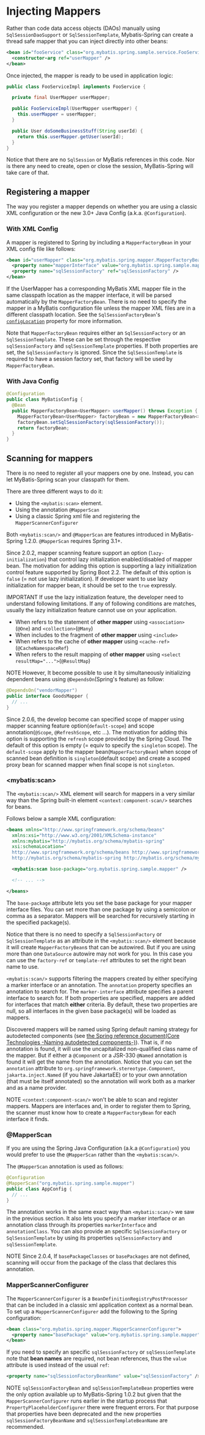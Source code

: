 <a name="Injecting_Mappers"></a>
# Injecting Mappers

Rather than code data access objects (DAOs) manually using `SqlSessionDaoSupport` or `SqlSessionTemplate`, Mybatis-Spring can create a thread safe mapper that you can inject directly into other beans:

```xml
<bean id="fooService" class="org.mybatis.spring.sample.service.FooServiceImpl">
  <constructor-arg ref="userMapper" />
</bean>
```

Once injected, the mapper is ready to be used in application logic:

```java
public class FooServiceImpl implements FooService {

  private final UserMapper userMapper;

  public FooServiceImpl(UserMapper userMapper) {
    this.userMapper = userMapper;
  }

  public User doSomeBusinessStuff(String userId) {
    return this.userMapper.getUser(userId);
  }
}
```

Notice that there are no `SqlSession` or MyBatis references in this code. Nor is there any need to create, open or close the session, MyBatis-Spring will take care of that.

<a name="register"></a>
## Registering a mapper

The way you register a mapper depends on whether you are using a classic XML configuration or the new 3.0+ Java Config (a.k.a. `@Configuration`).

### With XML Config

A mapper is registered to Spring by including a `MapperFactoryBean` in your XML config file like follows:

```xml
<bean id="userMapper" class="org.mybatis.spring.mapper.MapperFactoryBean">
  <property name="mapperInterface" value="org.mybatis.spring.sample.mapper.UserMapper" />
  <property name="sqlSessionFactory" ref="sqlSessionFactory" />
</bean>
```

If the UserMapper has a corresponding MyBatis XML mapper file in the same classpath location as the mapper interface, it will be parsed automatically by the `MapperFactoryBean`.
There is no need to specify the mapper in a MyBatis configuration file unless the mapper XML files are in a different classpath location. See the `SqlSessionFactoryBean`'s [`configLocation`](factorybean.html) property for more information.

Note that `MapperFactoryBean` requires either an `SqlSessionFactory` or an `SqlSessionTemplate`. These can be set through the respective `sqlSessionFactory` and `sqlSessionTemplate` properties.
If both properties are set, the `SqlSessionFactory` is ignored. Since the `SqlSessionTemplate` is required to have a session factory set, that factory will be used by `MapperFactoryBean`.

### With Java Config

```java
@Configuration
public class MyBatisConfig {
  @Bean
  public MapperFactoryBean<UserMapper> userMapper() throws Exception {
    MapperFactoryBean<UserMapper> factoryBean = new MapperFactoryBean<>(UserMapper.class);
    factoryBean.setSqlSessionFactory(sqlSessionFactory());
    return factoryBean;
  }
}
```

<a name="scan"></a>
## Scanning for mappers

There is no need to register all your mappers one by one. Instead, you can let MyBatis-Spring scan your classpath for them.

There are three different ways to do it:

* Using the `<mybatis:scan>` element.
* Using the annotation `@MapperScan`
* Using a classic Spring xml file and registering the `MapperScannerConfigurer`

Both `<mybatis:scan/>` and `@MapperScan` are features introduced in MyBatis-Spring 1.2.0. `@MapperScan` requires Spring 3.1+.

Since 2.0.2, mapper scanning feature support an option (`lazy-initialization`) that control lazy initialization enabled/disabled of mapper bean.
The motivation for adding this option is supporting a lazy initialization control feature supported by Spring Boot 2.2. The default of this option is `false` (= not use lazy initialization).
If developer want to use lazy initialization for mapper bean, it should be set to the `true` expressly.

<span class="label important">IMPORTANT</span>
If use the lazy initialization feature, the developer need to understand following limitations. If any of following conditions are matches, usually the lazy initialization feature cannot use on your application.

* When refers to the statement of **other mapper** using `<association>`(`@One`) and `<collection>`(`@Many`)
* When includes to the fragment of **other mapper** using `<include>`
* When refers to the cache of **other mapper** using `<cache-ref>`(`@CacheNamespaceRef`)
* When refers to the result mapping of **other mapper** using `<select resultMap="...">`(`@ResultMap`)

<span class="label important">NOTE</span>
However, It become possible to use it by simultaneously initializing dependent beans using `@DependsOn`(Spring's feature) as follow:

```java
@DependsOn("vendorMapper")
public interface GoodsMapper {
  // ...
}
```

Since 2.0.6, the develop become can specified scope of mapper using mapper scanning feature option(`default-scope`) and scope annotation(`@Scope`, `@RefreshScope`, etc ...).
The motivation for adding this option is supporting the `refresh` scope provided by the Spring Cloud. The default of this option is empty (= equiv to specify the `singleton` scope).
The `default-scope` apply to the mapper bean(`MapperFactoryBean`) when scope of scanned bean definition is `singleton`(default scope) and create a scoped proxy bean for scanned mapper when final scope is not `singleton`.

### \<mybatis:scan\>

The `<mybatis:scan/>` XML element will search for mappers in a very similar way than the Spring built-in element `<context:component-scan/>` searches for beans.

Follows below a sample XML configuration:

```xml
<beans xmlns="http://www.springframework.org/schema/beans"
  xmlns:xsi="http://www.w3.org/2001/XMLSchema-instance"
  xmlns:mybatis="http://mybatis.org/schema/mybatis-spring"
  xsi:schemaLocation="
  http://www.springframework.org/schema/beans http://www.springframework.org/schema/beans/spring-beans.xsd
  http://mybatis.org/schema/mybatis-spring http://mybatis.org/schema/mybatis-spring.xsd">

  <mybatis:scan base-package="org.mybatis.spring.sample.mapper" />

  <!-- ... -->

</beans>
```

The `base-package` attribute lets you set the base package for your mapper interface files. You can set more than one package by using a semicolon or comma as a separator. Mappers will be searched for recursively starting in the specified package(s).

Notice that there is no need to specify a `SqlSessionFactory` or `SqlSessionTemplate` as an attribute in the `<mybatis:scan/>` element because it will create `MapperFactoryBean`s that can be autowired.
But if you are using more than one `DataSource` autowire may not work for you. In this case you can use the `factory-ref` or `template-ref` attributes to set the right bean name to use.

`<mybatis:scan/>` supports filtering the mappers created by either specifying a marker interface or an annotation. The `annotation` property specifies an annotation to search for.
The `marker-interface` attribute specifies a parent interface to search for. If both properties are specified, mappers are added for interfaces that match **either** criteria.
By default, these two properties are null, so all interfaces in the given base package(s) will be loaded as mappers.

Discovered mappers will be named using Spring default naming strategy for autodetected components (see [the Spring reference document(Core Technologies -Naming autodetected components-)](https://docs.spring.io/spring/docs/current/spring-framework-reference/core.html#beans-scanning-name-generator)).
That is, if no annotation is found, it will use the uncapitalized non-qualified class name of the mapper. But if either a `@Component` or a JSR-330 `@Named` annotation is found it will get the name from the annotation.
Notice that you can set the `annotation` attribute to `org.springframework.stereotype.Component`, `jakarta.inject.Named` (if you have JakartaEE) or to your own annotation (that must be itself annotated) so the annotation will work both as a marker and as a name provider.

<span class="label important">NOTE</span>
`<context:component-scan/>` won't be able to scan and register mappers. Mappers are interfaces and, in order to register them to Spring, the scanner must know how to create a `MapperFactoryBean` for each interface it finds.

### @MapperScan

If you are using the Spring Java Configuration (a.k.a `@Configuration`) you would prefer to use the `@MapperScan` rather than the `<mybatis:scan/>`.

The `@MapperScan` annotation is used as follows:

```java
@Configuration
@MapperScan("org.mybatis.spring.sample.mapper")
public class AppConfig {
  // ...
}
```

The annotation works in the same exact way than `<mybatis:scan/>` we saw in the previous section. It also lets you specify a marker interface or an annotation class through its properties `markerInterface` and `annotationClass`.
You can also provide an specific `SqlSessionFactory` or `SqlSessionTemplate` by using its properties `sqlSessionFactory` and `sqlSessionTemplate`.

<span class="label important">NOTE</span>
Since 2.0.4, If `basePackageClasses` or `basePackages` are not defined, scanning will occur from the package of the class that declares this annotation.

### MapperScannerConfigurer

The `MapperScannerConfigurer` is a `BeanDefinitionRegistryPostProcessor` that can be included in a classic xml application context as a normal bean.
To set up a `MapperScannerConfigurer` add the following to the Spring configuration:

```xml
<bean class="org.mybatis.spring.mapper.MapperScannerConfigurer">
  <property name="basePackage" value="org.mybatis.spring.sample.mapper" />
</bean>
```

If you need to specify an specific `sqlSessionFactory` or `sqlSessionTemplate` note that **bean names** are required, not bean references, thus the `value` attribute is used instead of the usual `ref`:

```xml
<property name="sqlSessionFactoryBeanName" value="sqlSessionFactory" />
```

<span class="label important">NOTE</span>
`sqlSessionFactoryBean` and `sqlSessionTemplateBean` properties were the only option available up to MyBatis-Spring 1.0.2 but given that the `MapperScannerConfigurer` runs earlier in the startup process that `PropertyPlaceholderConfigurer` there were frequent errors.
For that purpose that properties have been deprecated and the new properties `sqlSessionFactoryBeanName` and `sqlSessionTemplateBeanName` are recommended.
